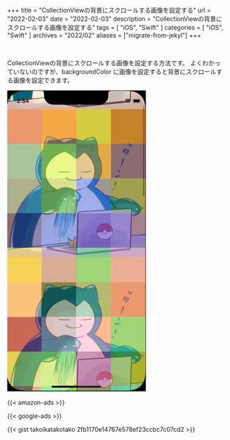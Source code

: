 +++
title =  "CollectionViewの背景にスクロールする画像を設定する"
url = "2022-02-03"
date = "2022-02-03"
description = "CollectionViewの背景にスクロールする画像を設定する"
tags = [
  "iOS",
  "Swift"
]
categories = [
  "iOS",
  "Swift"
]
archives = "2022/02"
aliases = ["migrate-from-jekyl"]
+++

<br>

CollectionViewの背景にスクロールする画像を設定する方法です。
よくわかっていないのですが、backgroundColor に画像を設定すると背景にスクロールする画像を設定できます。

![Image](1.gif)

<!-- Amazon Ads -->
{{< amazon-ads >}}

<!-- Google Ads -->
{{< google-ads >}}

{{< gist takoikatakotako 2fb1170e14767e578ef23ccbc7c07cd2 >}}

